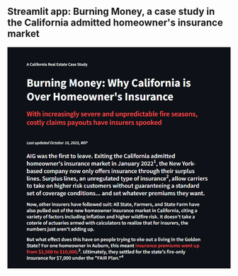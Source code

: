 ## Streamlit app: Burning Money, a case study in the California admitted homeowner's insurance market

![image](https://github.com/lionthroat/california_homeowners_insurance_trends/blob/main/assets/burning-money.png?raw=true)
